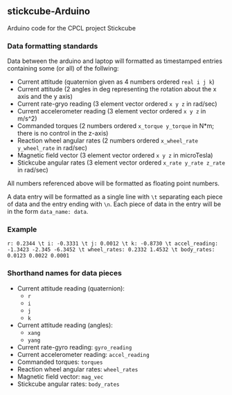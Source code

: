 ## stickcube-Arduino

Arduino code for the CPCL project Stickcube

### Data formatting standards

Data between the arduino and laptop will formatted as timestamped entries containing some (or all) of the follwing:
- Current attitude (quaternion given as 4 numbers ordered `real i j k`)
- Current attitude (2 angles in deg representing the rotation about the x axis and the y axis)
- Current rate-gryo reading (3 element vector ordered `x y z` in rad/sec)
- Current accelerometer reading (3 element vector ordered `x y z` in m/s^2)
- Commanded torques (2 numbers ordered `x_torque y_torque` in N*m; there is no control in the z-axis)
- Reaction wheel angular rates (2 numbers ordered `x_wheel_rate y_wheel_rate` in rad/sec)
- Magnetic field vector (3 element vector ordered `x y z` in microTesla)
- Stickcube angular rates (3 element vector ordered `x_rate y_rate z_rate` in rad/sec)

All numbers referenced above will be formatted as floating point numbers.

A data entry will be formatted as a single line with `\t` separating each piece of data and the entry ending with `\n`.
Each piece of data in the entry will be in the form `data_name: data`.

### Example
`r: 0.2344 \t i: -0.3331 \t j: 0.0012 \t k: -0.8730 \t accel_reading: -1.3423 -2.345 -6.3452 \t wheel_rates: 0.2332 1.4532 \t body_rates: 0.0123 0.0022 0.0001`

### Shorthand names for data pieces
- Current attitude reading (quaternion):
    - `r`
    - `i`
    - `j`
    - `k`
- Current attitude reading (angles):
    - `xang`
    - `yang`
- Current rate-gyro reading: `gyro_reading`
- Current accelerometer reading: `accel_reading`
- Commanded torques: `torques`
- Reaction wheel angular rates: `wheel_rates`
- Magnetic field vector: `mag_vec`
- Stickcube angular rates: `body_rates`
